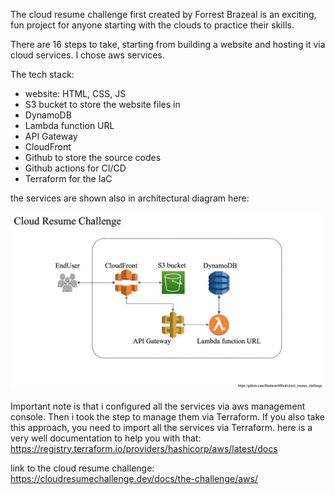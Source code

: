 The cloud resume challenge first created by Forrest Brazeal is an exciting, fun project for anyone
starting with the clouds to practice their skills.

There are 16 steps to take, starting from building a website and hosting it via cloud services. I chose aws services.

The tech stack: 

- website: HTML, CSS, JS
- S3 bucket to store the website files in
- DynamoDB
- Lambda function URL
- API Gateway
- CloudFront
- Github to store the source codes
- Github actions for CI/CD
- Terraform for the IaC

the services are shown also in architectural diagram here: 

![Alt text](cloud_resume_challenge.jpg)

Important note is that i configured all the services via aws management console. Then i took the step
to manage them via Terraform. If you also take this approach, you need to import all the 
services via Terraform. 
here is a very well documentation to help you with that: 
https://registry.terraform.io/providers/hashicorp/aws/latest/docs


link to the cloud resume challenge: https://cloudresumechallenge.dev/docs/the-challenge/aws/